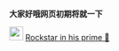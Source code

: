 **大家好哦网页初期将就一下**

<img src="https://user-images.githubusercontent.com/73633146/164887546-32d60e40-0f07-4cfe-96a7-35ef897b3c8d.png" height="25" >  [Rockstar in his prime 💫](https://user-images.githubusercontent.com/73633146/164887097-fcb2fa16-063f-4763-a7ff-9dfd16e5726a.mp4)
